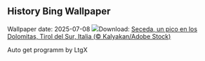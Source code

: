 ## History Bing Wallpaper
Wallpaper date: 2025-07-08
![](https://www.bing.com/th?id=OHR.SecedaPeak_ES-ES2991611419_UHD.jpg&w=1000)Download: [Seceda, un pico en los Dolomitas, Tirol del Sur, Italia (© Kalyakan/Adobe Stock)](https://www.bing.com/th?id=OHR.SecedaPeak_ES-ES2991611419_UHD.jpg)

Auto get programm by LtgX
